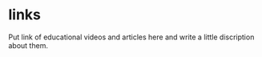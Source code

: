 # links
Put link of educational videos and articles here and write a little discription about them.
